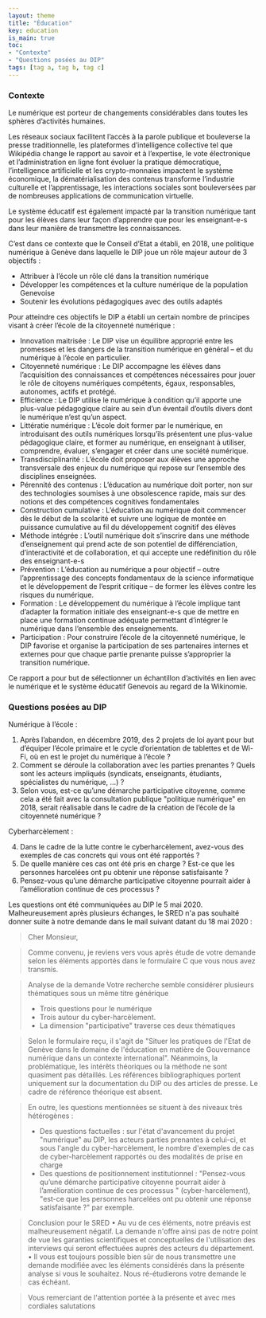 ```yaml
---
layout: theme
title: "Éducation"
key: education
is_main: true
toc:
- "Contexte"
- "Questions posées au DIP"
tags: [tag a, tag b, tag c]
---
```


### Contexte

Le numérique est porteur de changements considérables dans toutes les sphères d’activités humaines.

Les réseaux sociaux facilitent l’accès à la parole publique et bouleverse la presse traditionnelle, les plateformes d’intelligence collective tel que Wikipédia change le rapport au savoir et à l’expertise, le vote électronique et l’administration en ligne font évoluer la pratique démocratique, l’intelligence artificielle et les crypto-monnaies impactent le système économique, la dématérialisation des contenus transforme l’industrie culturelle et l’apprentissage, les interactions sociales sont bouleversées par de nombreuses applications de communication virtuelle.

Le système éducatif est également impacté par la transition numérique tant pour les élèves dans leur façon d’apprendre que pour les enseignant-e-s dans leur manière de transmettre les connaissances.

C’est dans ce contexte que le Conseil d’Etat a établi, en 2018, une politique numérique à Genève dans laquelle le DIP joue un rôle majeur autour de 3 objectifs :

-	Attribuer à l’école un rôle clé dans la transition numérique
-	Développer les compétences et la culture numérique de la population Genevoise
-	Soutenir les évolutions pédagogiques avec des outils adaptés

Pour atteindre ces objectifs le DIP a établi un certain nombre de principes visant à créer l’école de la citoyenneté numérique :

-	Innovation maitrisée : Le DIP vise un équilibre approprié entre les promesses et les dangers de la transition numérique en général – et du numérique à l’école en particulier.
-	Citoyenneté numérique : Le DIP accompagne les élèves dans l’acquisition des connaissances et compétences nécessaires pour jouer le rôle de citoyens numériques compétents, égaux, responsables, autonomes, actifs et protégé.
-	Efficience : Le DIP utilise le numérique à condition qu’il apporte une plus-value pédagogique claire au sein d’un éventail d’outils divers dont le numérique n’est qu’un aspect.
-	Littératie numérique : L’école doit former par le numérique, en introduisant des outils numériques lorsqu’ils présentent une plus-value pédagogique claire, et former au numérique, en enseignant à utiliser, comprendre, évaluer, s’engager et créer dans une société numérique.
-	Transdisciplinarité : L’école doit proposer aux élèves une approche transversale des enjeux du numérique qui repose sur l’ensemble des disciplines enseignées.
-	Pérennité des contenus : L’éducation au numérique doit porter, non sur des technologies soumises à une obsolescence rapide, mais sur des notions et des compétences cognitives fondamentales
-	Construction cumulative : L’éducation au numérique doit commencer dès le début de la scolarité et suivre une logique de montée en puissance cumulative au fil du développement cognitif des élèves
-	Méthode intégrée : L’outil numérique doit s’inscrire dans une méthode d’enseignement qui prend acte de son potentiel de différenciation, d’interactivité et de collaboration, et qui accepte une redéfinition du rôle des enseignant-e-s
-	Prévention : L’éducation au numérique a pour objectif – outre l’apprentissage des concepts fondamentaux de la science informatique et le développement de l’esprit critique – de former les élèves contre les risques du numérique.
-	Formation : Le développement du numérique à l’école implique tant d’adapter la formation initiale des enseignant-e-s que de mettre en place une formation continue adéquate permettant d’intégrer le numérique dans l’ensemble des enseignements.
-	Participation : Pour construire l’école de la citoyenneté numérique, le DIP favorise et organise la participation de ses partenaires internes et externes pour que chaque partie prenante puisse s’approprier la transition numérique.

Ce rapport a pour but de sélectionner un échantillon d’activités en lien avec le numérique et le système éducatif Genevois au regard de la Wikinomie. 

### Questions posées au DIP

Numérique à l’école :

1) Après l’abandon, en décembre 2019, des 2 projets de loi ayant pour but d’équiper l’école primaire et le cycle d’orientation de tablettes et de Wi-Fi, où en est le projet du numérique à l’école ?
2) Comment se déroule la collaboration avec les parties prenantes ? Quels sont les acteurs impliqués (syndicats, enseignants, étudiants, spécialistes du numérique, …) ?
3) Selon vous, est-ce qu’une démarche participative citoyenne, comme cela a été fait avec la consultation publique "politique numérique" en 2018, serait réalisable dans le cadre de la création de l’école de la citoyenneté numérique ?

Cyberharcèlement :

4) Dans le cadre de la lutte contre le cyberharcèlement, avez-vous des exemples de cas concrets qui vous ont été rapportés ?
5) De quelle manière ces cas ont été pris en charge ? Est-ce que les personnes harcelées ont pu obtenir une réponse satisfaisante ? 
6) Pensez-vous qu’une démarche participative citoyenne pourrait aider à l’amélioration continue de ces processus ?

Les questions ont été communiquées au DIP le 5 mai 2020. Malheureusement après plusieurs échanges, le SRED n'a pas souhaité donner suite à notre demande dans le mail suivant datant du 18 mai 2020 :

>  Cher Monsieur, 

>  Comme convenu, je reviens vers vous après étude de votre demande selon les éléments apportés dans le formulaire C que vous nous avez transmis. 

>  Analyse de la demande 
>  Votre recherche semble considérer plusieurs thématiques sous un même titre générique 
>  -	Trois questions pour le numérique
>  -	Trois autour du cyber-harcèlement. 
>  -	La dimension "participative" traverse ces deux thématiques 
 
>  Selon le formulaire reçu, il s'agit de "Situer les pratiques de l'Etat de Genève dans le domaine de l'éducation en matière de Gouvernance numérique dans un contexte international". Néanmoins, la problématique, les intérêts théoriques ou la méthode ne sont quasiment pas détaillés. Les références bibliographiques portent uniquement sur la documentation du DIP ou des articles de presse. Le cadre de référence théorique est absent.
 
>  En outre, les questions mentionnées se situent à des niveaux très hétérogènes : 
>  -	Des questions factuelles : sur l'état d'avancement du projet "numérique" au DIP, les acteurs parties prenantes à celui-ci, et sous l'angle du cyber-harcèlement,  le nombre d'exemples de cas de cyber-harcèlement rapportés ou des modalités de prise en charge 
>  -	Des questions de positionnement institutionnel : "Pensez-vous qu’une démarche participative citoyenne pourrait aider à l’amélioration continue de ces processus " (cyber-harcèlement), "est-ce que les personnes harcelées ont pu obtenir une réponse satisfaisante ?" par exemple. 
 
>  Conclusion pour le SRED
>  •	Au vu de ces éléments, notre préavis est malheureusement négatif. La demande n'offre ainsi pas de notre point de vue les garanties scientifiques et conceptuelles de l'utilisation des interviews qui seront effectuées auprès des acteurs du département.
>  •	Il vous est toujours possible bien sûr de nous transmettre une demande modifiée avec les éléments considérés dans la présente analyse si vous le souhaitez. Nous ré-étudierons votre demande le cas échéant.  

>  Vous remerciant de l'attention portée à la présente et avec mes cordiales salutations
 

